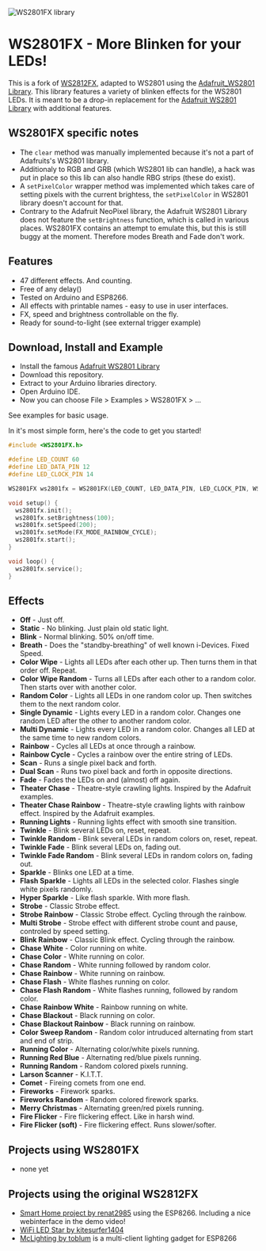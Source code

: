![WS2801FX library](https://raw.githubusercontent.com/r41d/WS2801FX/master/WS2801FX_logo.png)

WS2801FX - More Blinken for your LEDs!
======================================

This is a fork of [WS2812FX](https://github.com/kitesurfer1404/WS2812FX), adapted to WS2801 using the [Adafruit_WS2801 Library](https://github.com/adafruit/Adafruit-WS2801-Library).
This library features a variety of blinken effects for the WS2801 LEDs.
It is meant to be a drop-in replacement for the [Adafruit WS2801 Library](https://github.com/adafruit/Adafruit-WS2801-Library) with additional features.

WS2801FX specific notes
-----------------------

* The `clear` method was manually implemented because it's not a part of Adafruits's WS2801 library.
* Additionaly to RGB and GRB (which WS2801 lib can handle), a hack was put in place so this lib can also handle RBG strips (these do exist).
* A `setPixelColor` wrapper method was implemented which takes care of setting pixels with the current brightess, the `setPixelColor` in WS2801 library doesn't account for that.
* Contrary to the Adafruit NeoPixel library, the Adafruit WS2801 Library does not feature the `setBrightness` function, which is called in various places. WS2801FX contains an attempt to emulate this, but this is still buggy at the moment. Therefore modes Breath and Fade don't work.


Features
--------

* 47 different effects. And counting.
* Free of any delay()
* Tested on Arduino and ESP8266.
* All effects with printable names - easy to use in user interfaces.
* FX, speed and brightness controllable on the fly.
* Ready for sound-to-light (see external trigger example)


Download, Install and Example
-----------------------------

* Install the famous [Adafruit WS2801 Library](https://github.com/adafruit/Adafruit-WS2801-Library)
* Download this repository.
* Extract to your Arduino libraries directory.
* Open Arduino IDE.
* Now you can choose File > Examples > WS2801FX > ...

See examples for basic usage.

In it's most simple form, here's the code to get you started!

```cpp
#include <WS2801FX.h>

#define LED_COUNT 60
#define LED_DATA_PIN 12
#define LED_CLOCK_PIN 14

WS2801FX ws2801fx = WS2801FX(LED_COUNT, LED_DATA_PIN, LED_CLOCK_PIN, WS2801_RGB);

void setup() {
  ws2801fx.init();
  ws2801fx.setBrightness(100);
  ws2801fx.setSpeed(200);
  ws2801fx.setMode(FX_MODE_RAINBOW_CYCLE);
  ws2801fx.start();
}

void loop() {
  ws2801fx.service();
}
```


Effects
-------

* **Off** - Just off.
* **Static** - No blinking. Just plain old static light.
* **Blink** - Normal blinking. 50% on/off time.
* **Breath** - Does the "standby-breathing" of well known i-Devices. Fixed Speed.
* **Color Wipe** - Lights all LEDs after each other up. Then turns them in that order off. Repeat.
* **Color Wipe Random** - Turns all LEDs after each other to a random color. Then starts over with another color.
* **Random Color** - Lights all LEDs in one random color up. Then switches them to the next random color.
* **Single Dynamic** - Lights every LED in a random color. Changes one random LED after the other to another random color.
* **Multi Dynamic** - Lights every LED in a random color. Changes all LED at the same time to new random colors.
* **Rainbow** - Cycles all LEDs at once through a rainbow.
* **Rainbow Cycle** - Cycles a rainbow over the entire string of LEDs.
* **Scan** - Runs a single pixel back and forth.
* **Dual Scan** - Runs two pixel back and forth in opposite directions.
* **Fade** - Fades the LEDs on and (almost) off again.
* **Theater Chase** - Theatre-style crawling lights. Inspired by the Adafruit examples.
* **Theater Chase Rainbow** - Theatre-style crawling lights with rainbow effect. Inspired by the Adafruit examples.
* **Running Lights** - Running lights effect with smooth sine transition.
* **Twinkle** - Blink several LEDs on, reset, repeat.
* **Twinkle Random** - Blink several LEDs in random colors on, reset, repeat.
* **Twinkle Fade** - Blink several LEDs on, fading out.
* **Twinkle Fade Random** - Blink several LEDs in random colors on, fading out.
* **Sparkle** - Blinks one LED at a time.
* **Flash Sparkle** - Lights all LEDs in the selected color. Flashes single white pixels randomly.
* **Hyper Sparkle** - Like flash sparkle. With more flash.
* **Strobe** - Classic Strobe effect.
* **Strobe Rainbow** - Classic Strobe effect. Cycling through the rainbow.
* **Multi Strobe** - Strobe effect with different strobe count and pause, controled by speed setting.
* **Blink Rainbow** - Classic Blink effect. Cycling through the rainbow.
* **Chase White** - Color running on white.
* **Chase Color** - White running on color.
* **Chase Random** - White running followed by random color.
* **Chase Rainbow** - White running on rainbow.
* **Chase Flash** - White flashes running on color.
* **Chase Flash Random** - White flashes running, followed by random color.
* **Chase Rainbow White** - Rainbow running on white.
* **Chase Blackout** - Black running on color.
* **Chase Blackout Rainbow** - Black running on rainbow.
* **Color Sweep Random** - Random color intruduced alternating from start and end of strip.
* **Running Color** - Alternating color/white pixels running.
* **Running Red Blue** - Alternating red/blue pixels running.
* **Running Random** - Random colored pixels running.
* **Larson Scanner** - K.I.T.T.
* **Comet** - Fireing comets from one end.
* **Fireworks** - Firework sparks.
* **Fireworks Random** - Random colored firework sparks.
* **Merry Christmas** - Alternating green/red pixels running.
* **Fire Flicker** - Fire flickering effect. Like in harsh wind.
* **Fire Flicker (soft)** - Fire flickering effect. Runs slower/softer.


Projects using WS2801FX
-----------------------

* none yet


Projects using the original WS2812FX
-----------------------

* [Smart Home project by renat2985](https://github.com/renat2985/rgb) using the ESP8266. Including a nice webinterface in the demo video!
* [WiFi LED Star by kitesurfer1404](http://www.kitesurfer1404.de/tech/led-star/en)
* [McLighting by toblum](https://github.com/toblum/McLighting) is a multi-client lighting gadget for ESP8266
